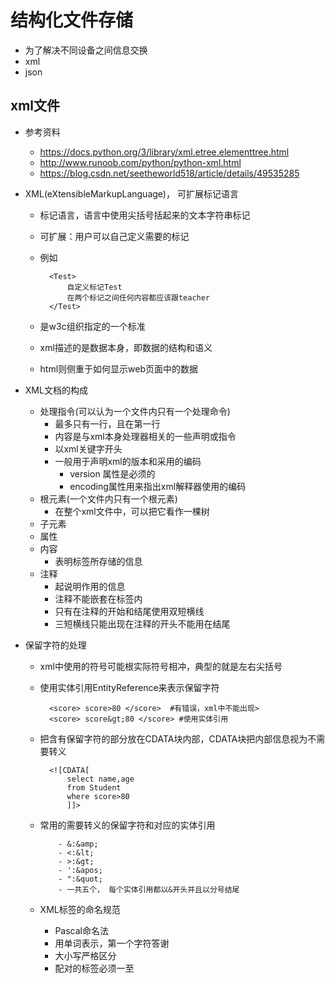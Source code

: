 # 结构化文件存储
 - 为了解决不同设备之间信息交换
 - xml
 - json
 
## xml文件
 - 参考资料
    - https://docs.python.org/3/library/xml.etree.elementtree.html
    - http://www.runoob.com/python/python-xml.html
    - https://blog.csdn.net/seetheworld518/article/details/49535285
 - XML(eXtensibleMarkupLanguage)， 可扩展标记语言 
    - 标记语言，语言中使用尖括号括起来的文本字符串标记
    - 可扩展：用户可以自己定义需要的标记
    - 例如
            
            <Test>
                自定义标记Test
                在两个标记之间任何内容都应该跟teacher
            </Test>
            
    - 是w3c组织指定的一个标准
    - xml描述的是数据本身，即数据的结构和语义
    - html则侧重于如何显示web页面中的数据
    
 - XML文档的构成
    - 处理指令(可以认为一个文件内只有一个处理命令)
        - 最多只有一行，且在第一行
        - 内容是与xml本身处理器相关的一些声明或指令
        - 以xml关键字开头
        - 一般用于声明xml的版本和采用的编码
            - version 属性是必须的
            - encoding属性用来指出xml解释器使用的编码
    - 根元素(一个文件内只有一个根元素)
        - 在整个xml文件中，可以把它看作一棵树
    - 子元素
    - 属性
    - 内容
        - 表明标签所存储的信息
    - 注释
        - 起说明作用的信息
        - 注释不能嵌套在标签内
        - 只有在注释的开始和结尾使用双短横线
        - 三短横线只能出现在注释的开头不能用在结尾
        
 - 保留字符的处理
    - xml中使用的符号可能根实际符号相冲，典型的就是左右尖括号
    - 使用实体引用EntityReference来表示保留字符
        
            <score> score>80 </score>  #有错误，xml中不能出现>
            <score> score&gt;80 </score> #使用实体引用
        
    - 把含有保留字符的部分放在CDATA块内部，CDATA块把内部信息视为不需要转义
            
            <![CDATA[
                select name,age
                from Student
                where score>80
                ]]>
              
    - 常用的需要转义的保留字符和对应的实体引用
    
              - &:&amp;
              - <:&lt;
              - >:&gt;
              - ':&apos;
              - ":&quot;
              - 一共五个， 每个实体引用都以&开头并且以分号结尾
              
    - XML标签的命名规范
        - Pascal命名法
        - 用单词表示，第一个字符答谢
        - 大小写严格区分
        - 配对的标签必须一至
        
    
    
    